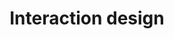 ---
title: Interaction design
intro: "Designing interactive digital products, environments, systems, and services."
layout: hub
permalink: /interaction-design
---